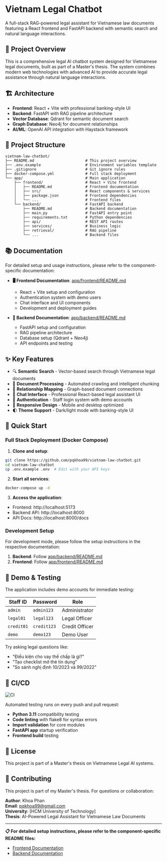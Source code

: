 # Vietnam Legal Chatbot

A full-stack RAG-powered legal assistant for Vietnamese law documents featuring a React frontend and FastAPI backend with semantic search and natural language interactions.

## 🎯 Project Overview

This is a comprehensive legal AI chatbot system designed for Vietnamese legal documents, built as part of a Master's thesis. The system combines modern web technologies with advanced AI to provide accurate legal assistance through natural language interactions.

## 🏗️ Architecture

- **Frontend**: React + Vite with professional banking-style UI
- **Backend**: FastAPI with RAG pipeline architecture
- **Vector Database**: Qdrant for semantic document search
- **Graph Database**: Neo4j for document relationships
- **AI/ML**: OpenAI API integration with Haystack framework

## 📁 Project Structure

```
vietnam-law-chatbot/
├── README.md                       # This project overview
├── .env.example                    # Environment variables template
├── .gitignore                      # Git ignore rules
├── docker-compose.yml              # Full stack deployment
└── app/                            # Main application
    ├── frontend/                   # React + Vite frontend
    │   ├── README.md               # Frontend documentation
    │   ├── src/                    # React components & services
    │   ├── package.json            # Frontend dependencies
    │   └── ...                     # Frontend files
    └── backend/                    # FastAPI backend
        ├── README.md               # Backend documentation
        ├── main.py                 # FastAPI entry point
        ├── requirements.txt        # Python dependencies
        ├── api/                    # REST API routes
        ├── services/               # Business logic
        ├── retrieval/              # RAG pipeline
        └── ...                     # Backend files
```

## 📚 Documentation

For detailed setup and usage instructions, please refer to the component-specific documentation:

- **🖥️ Frontend Documentation**: [app/frontend/README.md](./app/frontend/README.md)
  - React + Vite setup and configuration
  - Authentication system with demo users
  - Chat interface and UI components
  - Development and deployment guides

- **🔧 Backend Documentation**: [app/backend/README.md](./app/backend/README.md)
  - FastAPI setup and configuration
  - RAG pipeline architecture
  - Database setup (Qdrant + Neo4j)
  - API endpoints and testing

## ✨ Key Features

- 🔍 **Semantic Search** - Vector-based search through Vietnamese legal documents
- 📄 **Document Processing** - Automated crawling and intelligent chunking
- 🔗 **Relationship Mapping** - Graph-based document connections
- 💬 **Chat Interface** - Professional React-based legal assistant UI
- 🔐 **Authentication** - Staff login system with demo accounts
- 📱 **Responsive Design** - Mobile and desktop optimized
- 🌓 **Theme Support** - Dark/light mode with banking-style UI

## 🚀 Quick Start

### Full Stack Deployment (Docker Compose)

1. **Clone and setup**:
```bash
git clone https://github.com/pqkhoa99/vietnam-law-chatbot.git
cd vietnam-law-chatbot
cp .env.example .env  # Edit with your API keys
```

2. **Start all services**:
```bash
docker-compose up -d
```

3. **Access the application**:
- Frontend: http://localhost:5173
- Backend API: http://localhost:8000
- API Docs: http://localhost:8000/docs

### Development Setup

For development mode, please follow the setup instructions in the respective documentation:

1. **Backend**: Follow [app/backend/README.md](./app/backend/README.md)
2. **Frontend**: Follow [app/frontend/README.md](./app/frontend/README.md)

## 🎯 Demo & Testing

The application includes demo accounts for immediate testing:

| Staff ID | Password | Role |
|----------|----------|------|
| `admin` | `admin123` | Administrator |
| `legal01` | `legal123` | Legal Officer |
| `credit01` | `credit123` | Credit Officer |
| `demo` | `demo123` | Demo User |

Try asking legal questions like:
- "Điều kiện cho vay thế chấp là gì?"
- "Tạo checklist mở thẻ tín dụng"
- "So sánh nghị định 10/2023 và 99/2022"

## 🔄 CI/CD

![CI](https://github.com/pqkhoa99/vietnam-law-chatbot/workflows/CI/badge.svg)

Automated testing runs on every push and pull request:
- **Python 3.11** compatibility testing
- **Code linting** with flake8 for syntax errors
- **Import validation** for core modules
- **FastAPI app** startup verification
- **Frontend build** testing

## 📄 License

This project is part of a Master's thesis on Vietnamese Legal AI systems.

## 🤝 Contributing

This project is part of my Master's thesis. For questions or collaboration:

**Author**: Khoa Phan  
**Email**: pqkhoa99@gmail.com  
**University**: [HCM University of Technology]  
**Thesis**: AI-Powered Legal Assistant for Vietnamese Law Documents

---

**📋 For detailed setup instructions, please refer to the component-specific README files:**
- [Frontend Documentation](./app/frontend/README.md)
- [Backend Documentation](./app/backend/README.md)
